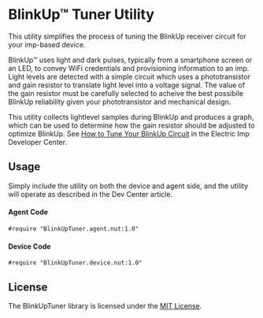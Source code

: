 # BlinkUp&trade; Tuner Utility

This utility simplifies the process of tuning the BlinkUp receiver circuit for your imp-based device.

BlinkUp&trade; uses light and dark pulses, typically from a smartphone screen or an LED, to convey WiFi credentials and provisioning information to an imp. Light levels are detected with a simple circuit which uses a phototransistor and gain resistor to translate light level into a voltage signal. The value of the gain resistor must be carefully selected to acheive the best possibile BlinkUp reliability given your phototransistor and mechanical design.

This utility collects lightlevel samples during BlinkUp and produces a graph, which can be used to determine how the gain resistor should be adjusted to optimize BlinkUp. See [How to Tune Your BlinkUp Circuit](https://electricimp.com/docs/hardware/blinkuptuning/) in the Electric Imp Developer Center.

## Usage

Simply include the utility on both the device and agent side, and the utility will operate as described in the Dev Center article.

#### Agent Code

```Squirrel
#require "BlinkUpTuner.agent.nut:1.0"
```

#### Device Code

```Squirrel
#require "BlinkUpTuner.device.nut:1.0"
```

## License

The BlinkUpTuner library is licensed under the [MIT License](./LICENSE).
